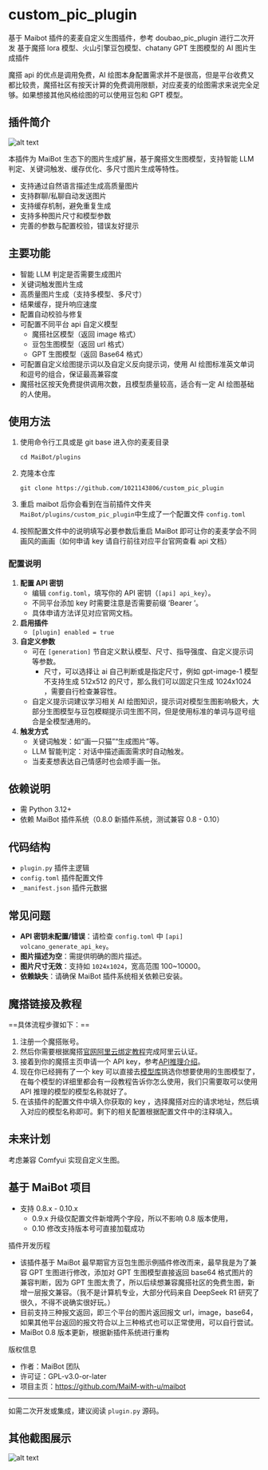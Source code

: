 # custom_pic_plugin

基于 Maibot 插件的麦麦自定义生图插件，参考 doubao_pic_plugin 进行二次开发
基于魔搭 lora 模型、火山引擎豆包模型、chatany GPT 生图模型的 AI 图片生成插件

魔搭 api 的优点是调用免费，AI 绘图本身配置需求并不是很高，但是平台收费又都比较贵，魔搭社区有按天计算的免费调用限额，对应麦麦的绘图需求来说完全足够。如果想接其他风格绘图的可以使用豆包和 GPT 模型。

## 插件简介

![alt text](./md_pic/30176E6B83A79E3FB342E740564B8159.jpg)

本插件为 MaiBot 生态下的图片生成扩展，基于魔搭文生图模型，支持智能 LLM 判定、关键词触发、缓存优化、多尺寸图片生成等特性。

- 支持通过自然语言描述生成高质量图片
- 支持群聊/私聊自动发送图片
- 支持缓存机制，避免重复生成
- 支持多种图片尺寸和模型参数
- 完善的参数与配置校验，错误友好提示

## 主要功能

- 智能 LLM 判定是否需要生成图片
- 关键词触发图片生成
- 高质量图片生成（支持多模型、多尺寸）
- 结果缓存，提升响应速度
- 配置自动校验与修复
- 可配置不同平台 api 自定义模型
  - 魔搭社区模型（返回 image 格式）
  - 豆包生图模型（返回 url 格式）
  - GPT 生图模型（返回 Base64 格式）
- 可配置自定义绘图提示词以及自定义反向提示词，使用 AI 绘图标准英文单词和逗号的组合，保证最高兼容度
- 魔搭社区按天免费提供调用次数，且模型质量较高，适合有一定 AI 绘图基础的人使用。

## 使用方法

1. 使用命令行工具或是 git base 进入你的麦麦目录

   ```shell
   cd MaiBot/plugins
   ```

2. 克隆本仓库

   ```shell
   git clone https://github.com/1021143806/custom_pic_plugin
   ```

3. 重启 maibot 后你会看到在当前插件文件夹 `MaiBot/plugins/custom_pic_plugin`中生成了一个配置文件 `config.toml`

4. 按照配置文件中的说明填写必要参数后重启 MaiBot 即可让你的麦麦学会不同画风的画画（如何申请 key 请自行前往对应平台官网查看 api 文档）

### 配置说明

1. **配置 API 密钥**
   - 编辑 `config.toml`，填写你的 API 密钥（`[api] api_key`）。
   - 不同平台添加 key 时需要注意是否需要前缀 ‘Bearer ’。
   - 具体申请方法详见对应官网文档。
2. **启用插件**
   - `[plugin] enabled = true`
3. **自定义参数**
   - 可在 `[generation]` 节自定义默认模型、尺寸、指导强度、自定义提示词等参数。
      - 尺寸，可以选择让 ai 自己判断或是指定尺寸，例如 gpt-image-1 模型不支持生成 512x512 的尺寸，那么我们可以固定只生成 1024x1024 ，需要自行检查兼容性。
   - 自定义提示词建议学习相关 AI 绘图知识，提示词对模型生图影响极大，大部分生图模型与豆包模糊提示词生图不同，但是使用标准的单词与逗号组合是全模型通用的。
4. **触发方式**
   - 关键词触发：如“画一只猫”“生成图片”等。
   - LLM 智能判定：对话中描述画面需求时自动触发。
   - 当麦麦想表达自己情感时也会顺手画一张。

## 依赖说明

- 需 Python 3.12+
- 依赖 MaiBot 插件系统（0.8.0 新插件系统，测试兼容 0.8 - 0.10）

## 代码结构

- `plugin.py` 插件主逻辑
- `config.toml` 插件配置文件
- `_manifest.json` 插件元数据


## 常见问题

- **API 密钥未配置/错误**：请检查 `config.toml` 中 `[api] volcano_generate_api_key`。
- **图片描述为空**：需提供明确的图片描述。
- **图片尺寸无效**：支持如 `1024x1024`，宽高范围 100~10000。
- **依赖缺失**：请确保 MaiBot 插件系统相关依赖已安装。

## 魔搭链接及教程

==具体流程步骤如下：==

1. 注册一个魔搭账号。
2. 然后你需要根据魔搭[官网阿里云绑定教程](https://modelscope.cn/docs/accounts/aliyun-binding-and-authorization)完成阿里云认证。
3. 接着到你的魔搭主页申请一个 API key，参考[API推理介绍](https://modelscope.cn/docs/model-service/API-Inference/intro)。
4. 现在你已经拥有了一个 key 可以直接去[模型库](https://modelscope.cn/models)挑选你想要使用的生图模型了，在每个模型的详细里都会有一段教程告诉你怎么使用，我们只需要取可以使用 API 推理的模型的模型名称就好了。
5. 在该插件的配置文件中填入你获取的 key ，选择魔搭对应的请求地址，然后填入对应的模型名称即可。剩下的相关配置根据配置文件中的注释填入。

## 未来计划

考虑兼容 Comfyui 实现自定义生图。

## 基于 MaiBot 项目

- 支持 0.8.x - 0.10.x
  - 0.9.x 升级仅配置文件新增两个字段，所以不影响 0.8 版本使用，
  - 0.10 修改支持版本号可直接加载成功

插件开发历程

- 该插件基于 MaiBot 最早期官方豆包生图示例插件修改而来，最早我是为了兼容 GPT 生图进行修改，添加对 GPT 生图模型直接返回 base64 格式图片的兼容判断，因为 GPT 生图太贵了，所以后续想兼容魔搭社区的免费生图，新增一层报文兼容。（我不是计算机专业，大部分代码来自 DeepSeek R1 研究了很久，不得不说确实很好玩。）
- 目前支持三种报文返回，即三个平台的图片返回报文 url，image，base64，如果其他平台返回的报文符合以上三种格式也可以正常使用，可以自行尝试。
- MaiBot 0.8 版本更新，根据新插件系统进行重构

版权信息

- 作者：MaiBot 团队
- 许可证：GPL-v3.0-or-later
- 项目主页：https://github.com/MaiM-with-u/maibot

---

如需二次开发或集成，建议阅读 `plugin.py` 源码。

## 其他截图展示

![alt text](./md_pic/70F9287538F77AC42696F002866C16BA.png)